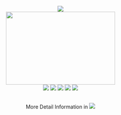<p align="center">
  <img src="https://hits.seeyoufarm.com/api/count/incr/badge.svg?url=https%3A%2F%2Fgithub.com%2Fsunnight9507&count_bg=%23DE8EFF&title_bg=%234E5759&icon=&icon_color=%23000000&title=hits&edge_flat=false">
  <br>
  <img src="https://user-images.githubusercontent.com/54899906/131321273-96a026a4-687b-435b-8951-00cf0af19108.gif" width="300" height="200")>
  <br>
  <img src="https://img.shields.io/badge/Python-3776AB?style=flat&logo=Python&logoColor=white">
  <img src="https://img.shields.io/badge/Pytorch-FF3232?style=flat&logo=Pytorch&logoColor=white">
  <img src="https://img.shields.io/badge/OpenCV-5C3EE8?style=flat&logo=OpenCV&logoColor=white"> 
  <img src="https://img.shields.io/badge/Numpy-1E8449?style=flat&logo=Numpy&logoColor=white">
  <img src="https://img.shields.io/badge/Pandas-150458?style=flat&logo=Pandas&logoColor=white">
</p>
<p align="center">
  <br> More Detail Information in
  <a href=https://portpoliyeob.notion.site/Hello-World-4e0e3ebe397846368dde95d50458cd58><img src="https://img.shields.io/badge/Notion-000000?style=flat&logo=Notion&logoColor=white"/></a>
</p>
<br>
